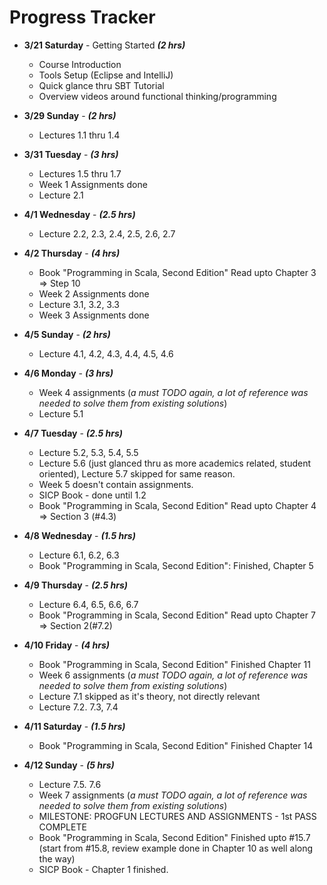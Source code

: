 # Progress Tracker

* **3/21 Saturday** - Getting Started ***(2 hrs)***
  * Course Introduction
  * Tools Setup (Eclipse and IntelliJ)
  * Quick glance thru SBT Tutorial
  * Overview videos around functional thinking/programming

* **3/29 Sunday** - ***(2 hrs)***
  * Lectures 1.1 thru 1.4
  

* **3/31 Tuesday** - ***(3 hrs)***
  * Lectures 1.5 thru 1.7
  * Week 1 Assignments done
  * Lecture 2.1
  
  
* **4/1 Wednesday** - ***(2.5 hrs)***  
  * Lecture 2.2, 2.3, 2.4, 2.5, 2.6, 2.7

  
* **4/2 Thursday** - ***(4 hrs)***  
  * Book "Programming in Scala, Second Edition" Read upto Chapter 3 => Step 10
  * Week 2 Assignments done
  * Lecture 3.1, 3.2, 3.3
  * Week 3 Assignments done
  
  
* **4/5 Sunday** - ***(2 hrs)***  
  * Lecture 4.1, 4.2, 4.3, 4.4, 4.5, 4.6
  
* **4/6 Monday** - ***(3 hrs)***  
  * Week 4 assignments (_a must TODO again, a lot of reference was needed to solve them from existing solutions_)
  * Lecture 5.1
  
  
* **4/7 Tuesday** - ***(2.5 hrs)***  
  * Lecture 5.2, 5.3, 5.4, 5.5  
  * Lecture 5.6 (just glanced thru as more academics related, student oriented), Lecture 5.7 skipped for same reason.
  * Week 5 doesn't contain assignments.
  * SICP Book - done until 1.2
  * Book "Programming in Scala, Second Edition" Read upto Chapter 4 => Section 3 (#4.3)
  
  
* **4/8 Wednesday** - ***(1.5 hrs)***  
  * Lecture 6.1, 6.2, 6.3 
  * Book "Programming in Scala, Second Edition": Finished, Chapter 5
  
  
* **4/9 Thursday** - ***(2.5 hrs)***  
  * Lecture 6.4, 6.5, 6.6, 6.7
  * Book "Programming in Scala, Second Edition" Read upto Chapter 7 => Section 2(#7.2)
  
  
* **4/10 Friday** - ***(4 hrs)***  
  * Book "Programming in Scala, Second Edition" Finished Chapter 11
  * Week 6 assignments (_a must TODO again, a lot of reference was needed to solve them from existing solutions_) 
  * Lecture 7.1 skipped as it's theory, not directly relevant
  * Lecture 7.2. 7.3, 7.4
  
* **4/11 Saturday** - ***(1.5 hrs)***  
  * Book "Programming in Scala, Second Edition" Finished Chapter 14  
  

* **4/12 Sunday** - ***(5 hrs)***  
  * Lecture 7.5. 7.6
  * Week 7 assignments (_a must TODO again, a lot of reference was needed to solve them from existing solutions_) 
  * MILESTONE: PROGFUN LECTURES AND ASSIGNMENTS - 1st PASS COMPLETE
  * Book "Programming in Scala, Second Edition" Finished upto #15.7 (start from #15.8, review example done in Chapter 10 as well along the way)
  * SICP Book - Chapter 1 finished.
  